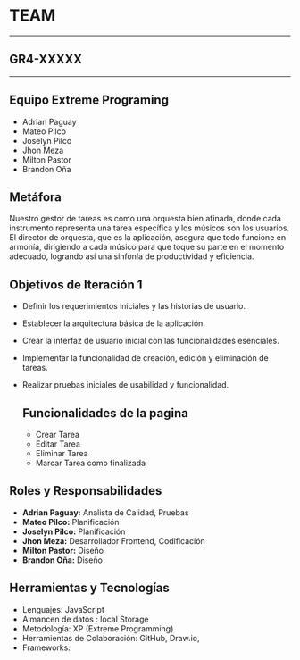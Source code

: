# TEAM
-----
## GR4-XXXXX
-----

## Equipo Extreme Programing
- Adrian Paguay 
- Mateo Pilco 
- Joselyn Pilco 
- Jhon Meza 
- Milton Pastor 
- Brandon Oña 

## Metáfora
Nuestro gestor de tareas es como una orquesta bien afinada, donde cada instrumento representa una tarea específica y los músicos son los usuarios. El director de orquesta, que es la aplicación, asegura que todo funcione en armonía, dirigiendo a cada músico para que toque su parte en el momento adecuado, logrando así una sinfonía de productividad y eficiencia.

## Objetivos de Iteración 1
- Definir los requerimientos iniciales y las historias de usuario.
- Establecer la arquitectura básica de la aplicación.
- Crear la interfaz de usuario inicial con las funcionalidades esenciales.
- Implementar la funcionalidad de creación, edición y eliminación de tareas.
- Realizar pruebas iniciales de usabilidad y funcionalidad.

  ## Funcionalidades  de la pagina
  - Crear Tarea
  - Editar Tarea
  - Eliminar  Tarea
  - Marcar Tarea como finalizada 

## Roles y Responsabilidades
- **Adrian Paguay:** Analista de Calidad, Pruebas
- **Mateo Pilco:** Planificación
- **Joselyn Pilco:** Planificación
- **Jhon Meza:** Desarrollador Frontend, Codificación
- **Milton Pastor:** Diseño
- **Brandon Oña:** Diseño

## Herramientas y Tecnologías
- Lenguajes: JavaScript 
- Almancen de  datos : local Storage 
- Metodología: XP (Extreme Programming)
- Herramientas de Colaboración: GitHub, Draw.io, 
- Frameworks: 

